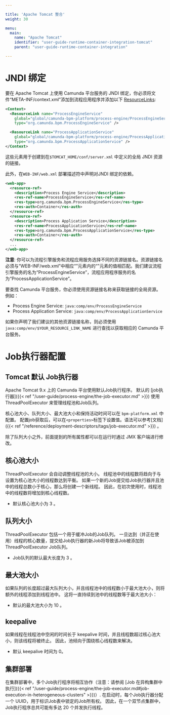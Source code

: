 ```yaml
---

title: 'Apache Tomcat 整合'
weight: 30

menu:
  main:
    name: "Apache Tomcat"
    identifier: "user-guide-runtime-container-integration-tomcat"
    parent: "user-guide-runtime-container-integration"

---
```



# JNDI 绑定

要在 Apache Tomcat 上使用 Camunda 平台服务的 JNDI 绑定，你必须将文件“META-INF/context.xml”添加到流程应用程序并添加以下 [ResourceLinks](http://tomcat.apache.org/tomcat-9.0-doc/config/context.html#Resource_Links):

```xml
<Context>
  <ResourceLink name="ProcessEngineService"
    global="global/camunda-bpm-platform/process-engine/ProcessEngineService!org.camunda.bpm.ProcessEngineService"
    type="org.camunda.bpm.ProcessEngineService" />

  <ResourceLink name="ProcessApplicationService"
    global="global/camunda-bpm-platform/process-engine/ProcessApplicationService!org.camunda.bpm.ProcessApplicationService"
    type="org.camunda.bpm.ProcessApplicationService" />
</Context>
```

这些元素用于创建到在`$TOMCAT_HOME/conf/server.xml` 中定义的全局 JNDI 资源的链接。

此外，在`WEB-INF/web.xml` 部署描述符中声明对JNDI 绑定的依赖。

```xml
<web-app>
  <resource-ref>
    <description>Process Engine Service</description>
    <res-ref-name>ProcessEngineService</res-ref-name>
    <res-type>org.camunda.bpm.ProcessEngineService</res-type>
    <res-auth>Container</res-auth>
  </resource-ref>
  <resource-ref>
    <description>Process Application Service</description>
    <res-ref-name>ProcessApplicationService</res-ref-name>
    <res-type>org.camunda.bpm.ProcessApplicationService</res-type>
    <res-auth>Container</res-auth>
  </resource-ref>
  ...
</web-app>
```

**注意**: 你可以为流程引擎服务和流程应用服务选择不同的资源链接名。资源链接名必须与“WEB-INF/web.xml”中相应“<resource-ref>”元素内的“<res-ref-name>”元素的值相匹配。我们建议流程引擎服务的名为“ProcessEngineService”，流程应用程序服务的名为“ProcessApplicationService”。

要查找 Camunda 平台服务，你必须使用资源链接名称来获取链接的全局资源。 例如：

* Process Engine Service: `java:comp/env/ProcessEngineService`
* Process Application Service: `java:comp/env/ProcessApplicationService`

如果你声明了我们建议的其他资源链接名称，则必须使用`java:comp/env/$YOUR_RESOURCE_LINK_NAME` 进行查找以获取相应的 Camunda 平台服务。


# Job执行器配置

## Tomcat 默认 Job执行器

Apache Tomcat 9.x 上的 Camunda 平台使用默认Job执行程序。 默认的 [job执行器]({{< ref "/user-guide/process-engine/the-job-executor.md" >}}) 使用 ThreadPoolExecutor 来管理线程池和Job队列。

核心池大小、队列大小、最大池大小和保持活动时间可以在 `bpm-platform.xml` 中配置。
配置job获取后，可以在`<properties>`标签下设置值。语法可以参考[文档]({{< ref "/reference/deployment-descriptors/tags/job-executor.md" >}}) 。

除了队列大小之外，前面提到的所有属性都可以在运行时通过 JMX 客户端进行修改。


## 核心池大小

ThreadPoolExecutor 会自动调整线程池的大小。 线程池中的线程数将趋向于与设置为核心池大小的线程数达到平衡。
如果一个新的Job提交给Job执行器并且池中的线程总数小于核心，那么将创建一个新线程。 因此，在初次使用时，线程池中的线程数将增加到核心线程数。

* 默认核心池大小为 3 。


## 队列大小

ThreadPoolExecutor 包括一个用于缓冲Job的Job队列。 一旦达到（并正在使用）线程的核心数量，提交给Job执行器的新Job将导致该Job被添加到 ThreadPoolExecutor Job队列。

* Job队列的默认最大长度为 3 。


## 最大池大小

如果队列的长度超过最大队列大小，并且线程池中的线程数小于最大池大小，则将额外的线程添加到线程池中。 这将一直持续到池中的线程数等于最大池大小：

* 默认的最大池大小为 10 。


## keepalive

如果线程在线程池中空闲的时间长于 keepalive 时间，并且线程数超过核心池大小，则该线程将被终止。 因此，池倾向于围绕核心线程数来解决。

* 默认 keepalive 时间为 0。


## 集群部署

在集群部署中，多个Job执行程序将相互协作（注意：请参阅 [Job
在异构集群中执行]({{< ref "/user-guide/process-engine/the-job-executor.md#job-execution-in-heterogeneous-clusters" >}})）.
在启动时，每个Job执行器分配一个 UUID，用于标识Job表中锁定的Job所有权。 因此，在一个双节点集群中，Job执行程序总共可能有多达 20 个并发执行线程。
